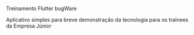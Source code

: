 Treinamento Flutter bugWare

Aplicativo simples para breve demonstração da tecnologia para os trainees da Empresa Júnior

